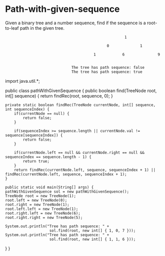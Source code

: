# Path-with-given-sequence
Given a binary tree and a number sequence, find if the sequence is a root-to-leaf path in the given tree.

                                                          1

                                                  0              1

                                            1            6               9


                                  The tree has path sequence: false
                                  The tree has path sequence: true

                                  

import java.util.*;

public class pathWithGivenSequence {
    public boolean find(TreeNode root, int[] sequence) {
        return findRec(root, sequence, 0);
    }

    private static boolean findRec(TreeNode currentNode, int[] sequence, int sequenceIndex) {
        if(currentNode == null) {
            return false;
        }

        if(sequenceIndex >= sequence.length || currentNode.val != sequence[sequenceIndex]) {
            return false;
        }

        if(currentNode.left == null && currentNode.right == null && sequenceIndex == sequence.length - 1) {
            return true;
        }
        return findRec(currentNode.left, sequence, sequenceIndex + 1) || findRec(currentNode.left, sequence, sequenceIndex + 1);
    }

    public static void main(String[] args) {
    pathWithGivenSequence sol = new pathWithGivenSequence();
    TreeNode root = new TreeNode(1);
    root.left = new TreeNode(0);
    root.right = new TreeNode(1);
    root.left.left = new TreeNode(1);
    root.right.left = new TreeNode(6);
    root.right.right = new TreeNode(5);

    System.out.println("Tree has path sequence: " + 
                        sol.find(root, new int[] { 1, 0, 7 }));
    System.out.println("Tree has path sequence: " + 
                        sol.find(root, new int[] { 1, 1, 6 }));
  }
}
